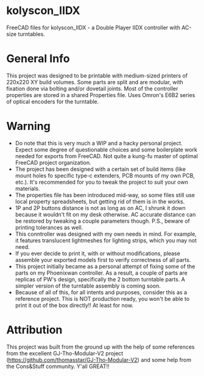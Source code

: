 # kolyscon_IIDX
FreeCAD files for kolyscon_IIDX - a Double Player IIDX controller with AC-size turntables.

# General Info
This project was designed to be printable with medium-sized printers of 220x220 XY build volumes. Some parts are split and are modular, with fixation done via bolting and/or dovetail joints. Most of the controller properties are stored in a shared Properties file. Uses Omron's E6B2 series of optical encoders for the turntable.

# Warning
* Do note that this is very much a WIP and a hacky personal project. Expect some degree of questionable choices and some boilerplate work needed for exports from FreeCAD. Not quite a kung-fu master of optimal FreeCAD project organization.
* The project has been designed with a certain set of build items (like mount holes fo specific type-c extenders, PCB mounts of my own PCB, etc.). It's recommended for you to tweak the project to suit your own materials.
* The properties file has been introduced mid-way, so some files still use local property spreadsheets, but getting rid of them is in the works.
* 1P and 2P buttons distance is not as long as on AC, I shrunk it down because it wouldn't fit on my desk otherwise. AC accurate distance can be restored by tweaking a couple parameters though. P.S., beware of printing tolerances as well.
* This conntroller was designed with my own needs in mind. For example, it features translucent lightmeshes for lighting strips, which you may not need.
* If you ever decide to print it, with or without modifications, please assemble your exported models first to verify correctness of all parts.
* This project initially became as a personal attempt of fixing some of the parts on my Phoenixwan controller. As a result, a couple of parts are replicas of PW's design, specifically the 2 bottom turntable parts. A simpler version of the turntable assembly is coming soon.
* Because of all of this, for all intents and purposes, consider this as a reference project. This is NOT production ready, you won't be able to print it out of the box directly!! At least for now.

# Attribution
This project was built from the ground up with the help of some references from the excellent GJ-Tho-Modular-V2 project (https://github.com/thomasstar/GJ-Tho-Modular-V2) and some help from the Cons&Stuff community. Y'all GREAT!!

